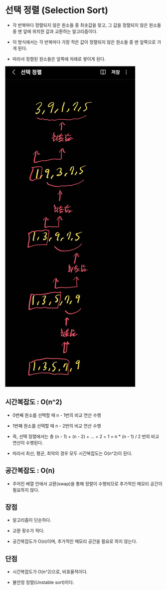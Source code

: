 # 선택 정렬 (Selection Sort)

- 각 반복마다 정렬되지 않은 원소들 중 최솟값을 찾고, 그 값을 정렬되지 않은 원소들 중 맨 앞에 위치한 값과 교환하는 알고리즘이다.

- 이 방식에서는 각 반복마다 가장 작은 값이 정렬되지 않은 원소들 중 맨 앞쪽으로 가게 된다.

- 따라서 정렬된 원소들은 앞쪽에 차례로 쌓이게 된다.

<img src="img/SelectionSort.jpg">

## 시간복잡도 : O(n^2)

- 0번째 원소를 선택할 때 n - 1번의 비교 연산 수행

- 1번째 원소를 선택할 때 n - 2번의 비교 연산 수행

- 즉, 선택 정렬에서는 총 (n - 1) + (n - 2) + ... + 2 + 1 = n * (n - 1) / 2 번의 비교 연산이 수행된다.

- 따라서 최선, 평균, 최악의 경우 모두 시간복잡도는 O(n^2)이 된다.

## 공간복잡도 : O(n)

- 주어진 배열 안에서 교환(swap)을 통해 정렬이 수행되므로 추가적인 메모리 공간이 필요하지 않다.

## 장점

- 알고리즘이 단순하다.

- 교환 횟수가 적다.

- 공간복잡도가 O(n)이며, 추가적인 메모리 공간을 필요로 하지 않는다.

## 단점

- 시간복잡도가 O(n^2)으로, 비효율적이다.

- 불안정 정렬(Unstable sort)이다.
